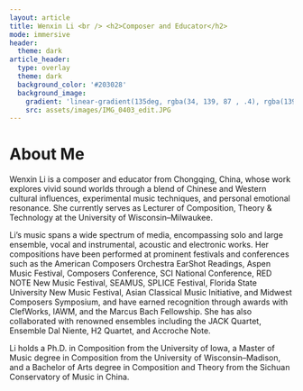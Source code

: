 ```yaml
---
layout: article
title: Wenxin Li <br /> <h2>Composer and Educator</h2> 
mode: immersive
header:
  theme: dark
article_header:
  type: overlay
  theme: dark
  background_color: '#203028'
  background_image:
    gradient: 'linear-gradient(135deg, rgba(34, 139, 87 , .4), rgba(139, 34, 139, .4))'
    src: assets/images/IMG_0403_edit.JPG
---
```


<!--
---
layout: article
title: Wenxin Li 
mode: immersive
header:
  theme: dark
article_header:
  type: cover
  image:
    src: assets/images/IMG_0403_edit.JPG
---
-->
# About Me
Wenxin Li is a composer and educator from Chongqing, China, whose work explores vivid sound worlds through a blend of Chinese and Western cultural influences, experimental music techniques, and personal emotional resonance. She currently serves as Lecturer of Composition, Theory & Technology at the University of Wisconsin–Milwaukee.

Li’s music spans a wide spectrum of media, encompassing solo and large ensemble, vocal and instrumental, acoustic and electronic works. Her compositions have been performed at prominent festivals and conferences such as the American Composers Orchestra EarShot Readings, Aspen Music Festival, Composers Conference, SCI National Conference, RED NOTE New Music Festival, SEAMUS, SPLICE Festival, Florida State University New Music Festival, Asian Classical Music Initiative, and Midwest Composers Symposium, and have earned recognition through awards with ClefWorks, IAWM, and the Marcus Bach Fellowship. She has also collaborated with renowned ensembles including the JACK Quartet, Ensemble Dal Niente, H2 Quartet, and Accroche Note.

Li holds a Ph.D. in Composition from the University of Iowa, a Master of Music degree in Composition from the University of Wisconsin–Madison, and a Bachelor of Arts degree in Composition and Theory from the Sichuan Conservatory of Music in China.

